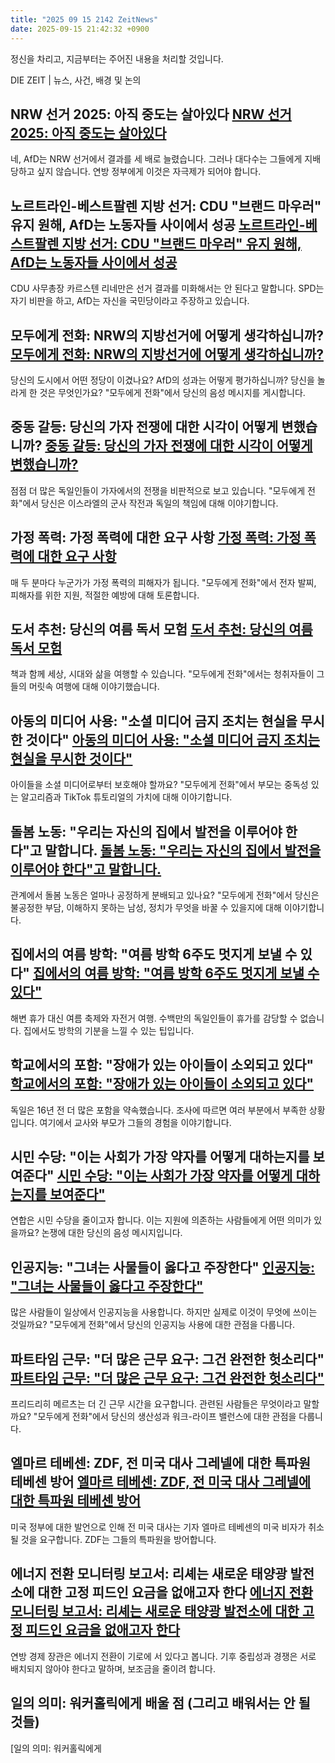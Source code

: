 ```yaml
---
title: "2025 09 15 2142 ZeitNews"
date: 2025-09-15 21:42:32 +0900
---
```


정신을 차리고, 지금부터는 주어진 내용을 처리할 것입니다.  

DIE ZEIT | 뉴스, 사건, 배경 및 논의  

## NRW 선거 2025: 아직 중도는 살아있다 [NRW 선거 2025: 아직 중도는 살아있다](https://www.zeit.de/politik/deutschland/2025-09/nrw-wahlen-2025-afd-cdu-spd-ergebnisse)  
   네, AfD는 NRW 선거에서 결과를 세 배로 늘렸습니다. 그러나 대다수는 그들에게 지배당하고 싶지 않습니다. 연방 정부에게 이것은 자극제가 되어야 합니다.  

## 노르트라인-베스트팔렌 지방 선거: CDU "브랜드 마우러" 유지 원해, AfD는 노동자들 사이에서 성공 [노르트라인-베스트팔렌 지방 선거: CDU "브랜드 마우러" 유지 원해, AfD는 노동자들 사이에서 성공](https://www.zeit.de/politik/deutschland/2025-09/kommunalwahl-nordrhein-westfalen-reaktionen-cdu-afd-spd-gruene)  
   CDU 사무총장 카르스텐 리네만은 선거 결과를 미화해서는 안 된다고 말합니다. SPD는 자기 비판을 하고, AfD는 자신을 국민당이라고 주장하고 있습니다.  

## 모두에게 전화: NRW의 지방선거에 어떻게 생각하십니까? [모두에게 전화: NRW의 지방선거에 어떻게 생각하십니까?](https://www.zeit.de/serie/anruf-an-alle)  
   당신의 도시에서 어떤 정당이 이겼나요? AfD의 성과는 어떻게 평가하십니까? 당신을 놀라게 한 것은 무엇인가요? "모두에게 전화"에서 당신의 음성 메시지를 게시합니다.  

## 중동 갈등: 당신의 가자 전쟁에 대한 시각이 어떻게 변했습니까? [중동 갈등: 당신의 가자 전쟁에 대한 시각이 어떻게 변했습니까?](https://www.zeit.de/gesellschaft/2025-09/nahostkonflikt-gaza-krieg-israel-palaestina)  
   점점 더 많은 독일인들이 가자에서의 전쟁을 비판적으로 보고 있습니다. "모두에게 전화"에서 당신은 이스라엘의 군사 작전과 독일의 책임에 대해 이야기합니다.  

## 가정 폭력: 가정 폭력에 대한 요구 사항 [가정 폭력: 가정 폭력에 대한 요구 사항](https://www.zeit.de/gesellschaft/2025-08/haeusliche-gewalt-taeter-opfer-strafe-massnahmen-praevention)  
   매 두 분마다 누군가가 가정 폭력의 피해자가 됩니다. "모두에게 전화"에서 전자 발찌, 피해자를 위한 지원, 적절한 예방에 대해 토론합니다.  

## 도서 추천: 당신의 여름 독서 모험 [도서 추천: 당신의 여름 독서 모험](https://www.zeit.de/kultur/literatur/2025-08/buchempfehlungen-urlaub-belletristik-sachbuecher-imaginaere-welten)  
   책과 함께 세상, 시대와 삶을 여행할 수 있습니다. "모두에게 전화"에서는 청취자들이 그들의 머릿속 여행에 대해 이야기했습니다.  

## 아동의 미디어 사용: "소셜 미디어 금지 조치는 현실을 무시한 것이다" [아동의 미디어 사용: "소셜 미디어 금지 조치는 현실을 무시한 것이다"](https://www.zeit.de/gesellschaft/2025-08/mediennutzung-kinder-soziale-medien-umgang-eltern)  
  아이들을 소셜 미디어로부터 보호해야 할까요? "모두에게 전화"에서 부모는 중독성 있는 알고리즘과 TikTok 튜토리얼의 가치에 대해 이야기합니다.  

## 돌봄 노동: "우리는 자신의 집에서 발전을 이루어야 한다"고 말합니다. [돌봄 노동: "우리는 자신의 집에서 발전을 이루어야 한다"고 말합니다.](https://www.zeit.de/gesellschaft/2025-08/care-arbeit-beziehung-familie-fairness-maenner-frauen)  
   관계에서 돌봄 노동은 얼마나 공정하게 분배되고 있나요? "모두에게 전화"에서 당신은 불공정한 부담, 이해하지 못하는 남성, 정치가 무엇을 바꿀 수 있을지에 대해 이야기합니다.  

## 집에서의 여름 방학: "여름 방학 6주도 멋지게 보낼 수 있다" [집에서의 여름 방학: "여름 방학 6주도 멋지게 보낼 수 있다"](https://www.zeit.de/gesellschaft/2025-08/sommerferien-zu-hause-beschaeftigung-langeweile-ausfluege)  
   해변 휴가 대신 여름 축제와 자전거 여행. 수백만의 독일인들이 휴가를 감당할 수 없습니다. 집에서도 방학의 기분을 느낄 수 있는 팁입니다.  

## 학교에서의 포함: "장애가 있는 아이들이 소외되고 있다" [학교에서의 포함: "장애가 있는 아이들이 소외되고 있다"](https://www.zeit.de/gesellschaft/2025-07/inklusion-schule-menschen-mit-behinderungen-lehrerinnen)  
   독일은 16년 전 더 많은 포함을 약속했습니다. 조사에 따르면 여러 부분에서 부족한 상황입니다. 여기에서 교사와 부모가 그들의 경험을 이야기합니다.  

## 시민 수당: "이는 사회가 가장 약자를 어떻게 대하는지를 보여준다" [시민 수당: "이는 사회가 가장 약자를 어떻게 대하는지를 보여준다"](https://www.zeit.de/gesellschaft/2025-07/buergergeld-reform-bundesregierung-cdu-kuerzungen)  
   연합은 시민 수당을 줄이고자 합니다. 이는 지원에 의존하는 사람들에게 어떤 의미가 있을까요? 논쟁에 대한 당신의 음성 메시지입니다.  

## 인공지능: "그녀는 사물들이 옳다고 주장한다" [인공지능: "그녀는 사물들이 옳다고 주장한다"](https://www.zeit.de/gesellschaft/2025-06/kuenstliche-intelligenz-alltag-nutzung-anwendung-technologie)  
   많은 사람들이 일상에서 인공지능을 사용합니다. 하지만 실제로 이것이 무엇에 쓰이는 것일까요? "모두에게 전화"에서 당신의 인공지능 사용에 대한 관점을 다룹니다.  

## 파트타임 근무: "더 많은 근무 요구: 그건 완전한 헛소리다" [파트타임 근무: "더 많은 근무 요구: 그건 완전한 헛소리다"](https://www.zeit.de/gesellschaft/2025-06/teilzeitarbeit-produktivitaet-arbeitszeit-work-life-balance)  
  프리드리히 메르츠는 더 긴 근무 시간을 요구합니다. 관련된 사람들은 무엇이라고 말할까요? "모두에게 전화"에서 당신의 생산성과 워크-라이프 밸런스에 대한 관점을 다룹니다.  

## 엘마르 테베센: ZDF, 전 미국 대사 그레넬에 대한 특파원 테베센 방어 [엘마르 테베센: ZDF, 전 미국 대사 그레넬에 대한 특파원 테베센 방어](https://www.zeit.de/politik/ausland/2025-09/elmar-thevessen-richard-grenell-charlie-kirk-zdf-gxe)  
   미국 정부에 대한 발언으로 인해 전 미국 대사는 기자 엘마르 테베센의 미국 비자가 취소될 것을 요구합니다. ZDF는 그들의 특파원을 방어합니다.  

## 에너지 전환 모니터링 보고서: 리셰는 새로운 태양광 발전소에 대한 고정 피드인 요금을 없애고자 한다 [에너지 전환 모니터링 보고서: 리셰는 새로운 태양광 발전소에 대한 고정 피드인 요금을 없애고자 한다](https://www.zeit.de/politik/deutschland/2025-09/katherina-reiche-energie-foerderungen-subventionen-kuerzen)  
   연방 경제 장관은 에너지 전환이 기로에 서 있다고 봅니다. 기후 중립성과 경쟁은 서로 배치되지 않아야 한다고 말하며, 보조금을 줄이려 합니다.  

## 일의 의미: 워커홀릭에게 배울 점 (그리고 배워서는 안 될 것들)  
   [일의 의미: 워커홀릭에게